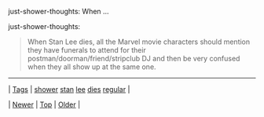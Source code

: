 <!--
title: just-shower-thoughts
date: 2020-06-28T15:27:00.125Z
tags: shower, stan, lee, dies, regular
-->


just-shower-thoughts: When ...

<p>just-shower-thoughts:</p>

<blockquote><p>When Stan Lee dies, all the Marvel movie characters should mention they have funerals to attend for their postman/doorman/friend/stripclub DJ and then be very confused when they all show up at the same one.</p></blockquote>

<!--BOTTOM-POST-NAVIGATION-->
---

| [Tags](tags.md) | [shower](tag-shower.md) [stan](tag-stan.md) [lee](tag-lee.md) [dies](tag-dies.md) [regular](tag-regular.md) |

| [Newer](149220802084.md) | [Top](index.md) | [Older](149410108709.md) |